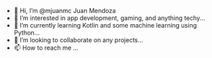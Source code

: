 - 👋 Hi, I’m @mjuanmc Juan Mendoza
- 👀 I’m interested in app development, gaming, and anything techy...
- 🌱 I’m currently learning Kotlin and some machine learning using Python...
- 💞️ I’m looking to collaborate on any projects...
- 📫 How to reach me ...

<!---
mjuanmc/mjuanmc is a ✨ special ✨ repository because its `README.md` (this file) appears on your GitHub profile.
You can click the Preview link to take a look at your changes.
--->
